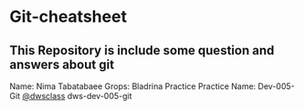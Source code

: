 # Git-cheatsheet
## This Repository is include some question and answers about git

Name: Nima Tabatabaee
Grops: Bladrina Practice
Practice Name: Dev-005-Git
[@dwsclass](https://github.com/dwsclass) dws-dev-005-git

